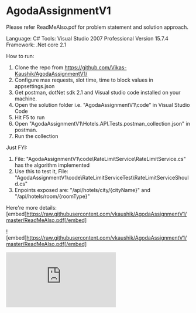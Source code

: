 # AgodaAssignmentV1
Please refer ReadMeAlso.pdf for problem statement and solution approach.

Language: C#
Tools: Visual Studio 2007 Professional Version 15.7.4
Framework: .Net core 2.1

How to run:
1. Clone the repo from https://github.com/Vikas-Kaushik/AgodaAssignmentV1/
2. Configure max requests, slot time, time to block values in appsettings.json
3. Get postman, dotNet sdk 2.1 and Visual studio code installed on your machine.
4. Open the solution folder i.e. "AgodaAssignmentV1\code\" in Visual Studio Code
5. Hit F5 to run
6. Open "AgodaAssignmentV1\Hotels.API.Tests.postman_collection.json" in postman.
7. Run the collection

Just FYI:
1. File: "AgodaAssignmentV1\code\RateLimitService\RateLimitService.cs" has the algorithm implemented 
2. Use this to test it, File: "AgodaAssignmentV1\code\RateLimitServiceTest\RateLimitServiceShould.cs"
3. Enpoints exposed are: "/api/hotels/city/{cityName}" and "/api/hotels/room/{roomType}"

Here're more details:
[embed]https://raw.githubusercontent.com/vkaushik/AgodaAssignmentV1/master/ReadMeAlso.pdf[/embed]

![embed]https://raw.githubusercontent.com/vkaushik/AgodaAssignmentV1/master/ReadMeAlso.pdf[/embed]

![More Details PDF](https://raw.githubusercontent.com/vkaushik/AgodaAssignmentV1/master/ReadMeAlso.pdf)
